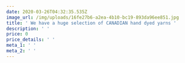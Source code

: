 ```yaml
---
date: 2020-03-26T04:32:35.535Z
image_url: /img/uploads/16fe27b6-a2ea-4b10-bc19-893da96ee851.jpg
title: ' We have a huge selection of CANADIAN hand dyed yarns '
description: ' '
price: 0
price_details: ' '
meta_1: ' '
meta_2: ' '
---
```


